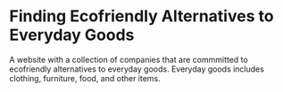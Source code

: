# Finding Ecofriendly Alternatives to Everyday Goods

A website with a collection of companies that are commmitted to ecofriendly alternatives to everyday goods. 
Everyday goods includes clothing, furniture, food, and other items. 

